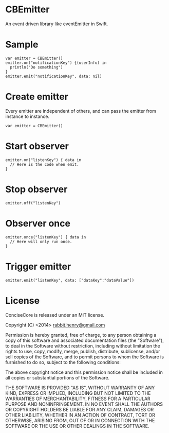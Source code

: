 CBEmitter
=========

An event driven library like eventEmitter in Swift.

# Sample

```
var emitter = CBEmitter()
emitter.on("notificationKey") {(userInfo) in
  println("Do something")
}
emitter.emit("notificationKey", data: nil)
```

# Create emitter

Every emitter are independent of others, and can pass the emitter from instance to instance.

```
var emitter = CBEmitter()
```

# Start observer

```
emitter.on("listenKey") { data in
  // Here is the code when emit.
}
```

# Stop observer

```
emitter.off("listenKey")
```

# Observer once

```
emitter.once("listenKey") { data in
  // Here will only run once.
}
```

# Trigger emitter

```
emitter.emit("listenKey", data: ["dataKey":"dataValue"])
```

# License

ConciseCore is released under an MIT license. 

Copyright (C) <2014> <rabbit.henry@gmail.com>

Permission is hereby granted, free of charge, to any person obtaining a copy of this software and associated documentation files (the "Software"), to deal in the Software without restriction, including without limitation the rights to use, copy, modify, merge, publish, distribute, sublicense, and/or sell copies of the Software, and to permit persons to whom the Software is furnished to do so, subject to the following conditions:

The above copyright notice and this permission notice shall be included in all copies or substantial portions of the Software.

THE SOFTWARE IS PROVIDED "AS IS", WITHOUT WARRANTY OF ANY KIND, EXPRESS OR IMPLIED, INCLUDING BUT NOT LIMITED TO THE WARRANTIES OF MERCHANTABILITY, FITNESS FOR A PARTICULAR PURPOSE AND NONINFRINGEMENT. IN NO EVENT SHALL THE AUTHORS OR COPYRIGHT HOLDERS BE LIABLE FOR ANY CLAIM, DAMAGES OR OTHER LIABILITY, WHETHER IN AN ACTION OF CONTRACT, TORT OR OTHERWISE, ARISING FROM, OUT OF OR IN CONNECTION WITH THE SOFTWARE OR THE USE OR OTHER DEALINGS IN THE SOFTWARE.
